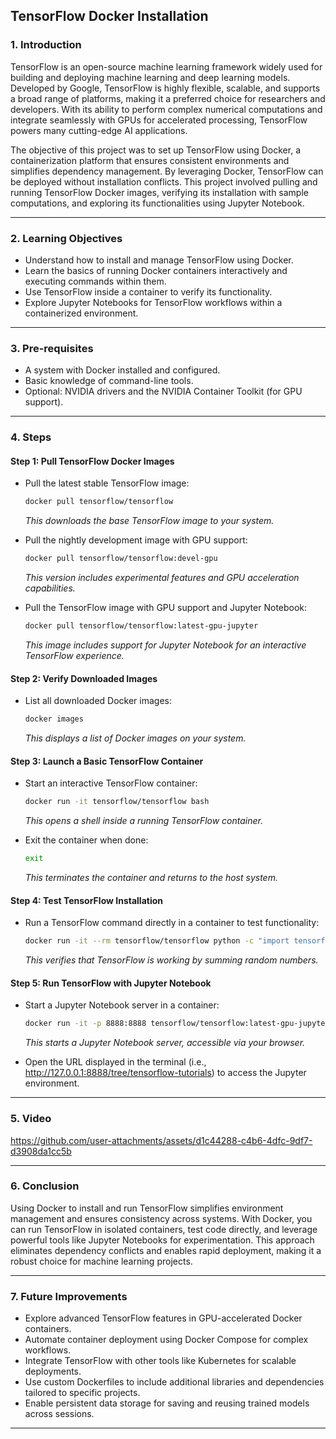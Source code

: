 ## TensorFlow Docker Installation

### **1. Introduction**
TensorFlow is an open-source machine learning framework widely used for building and deploying machine learning and deep learning models. Developed by Google, TensorFlow is highly flexible, scalable, and supports a broad range of platforms, making it a preferred choice for researchers and developers. With its ability to perform complex numerical computations and integrate seamlessly with GPUs for accelerated processing, TensorFlow powers many cutting-edge AI applications.

The objective of this project was to set up TensorFlow using Docker, a containerization platform that ensures consistent environments and simplifies dependency management. By leveraging Docker, TensorFlow can be deployed without installation conflicts. This project involved pulling and running TensorFlow Docker images, verifying its installation with sample computations, and exploring its functionalities using Jupyter Notebook.

---

### **2. Learning Objectives**
- Understand how to install and manage TensorFlow using Docker.
- Learn the basics of running Docker containers interactively and executing commands within them.
- Use TensorFlow inside a container to verify its functionality.
- Explore Jupyter Notebooks for TensorFlow workflows within a containerized environment.

---

### **3. Pre-requisites**
- A system with Docker installed and configured.
- Basic knowledge of command-line tools.
- Optional: NVIDIA drivers and the NVIDIA Container Toolkit (for GPU support).

---

### **4. Steps**

#### **Step 1: Pull TensorFlow Docker Images**
- Pull the latest stable TensorFlow image:
  ```bash
  docker pull tensorflow/tensorflow
  ```
  *This downloads the base TensorFlow image to your system.*

- Pull the nightly development image with GPU support:
  ```bash
  docker pull tensorflow/tensorflow:devel-gpu
  ```
  *This version includes experimental features and GPU acceleration capabilities.*

- Pull the TensorFlow image with GPU support and Jupyter Notebook:
  ```bash
  docker pull tensorflow/tensorflow:latest-gpu-jupyter
  ```
  *This image includes support for Jupyter Notebook for an interactive TensorFlow experience.*

#### **Step 2: Verify Downloaded Images**
- List all downloaded Docker images:
  ```bash
  docker images
  ```
  *This displays a list of Docker images on your system.*

#### **Step 3: Launch a Basic TensorFlow Container**
- Start an interactive TensorFlow container:
  ```bash
  docker run -it tensorflow/tensorflow bash
  ```
  *This opens a shell inside a running TensorFlow container.*

- Exit the container when done:
  ```bash
  exit
  ```
  *This terminates the container and returns to the host system.*

#### **Step 4: Test TensorFlow Installation**
- Run a TensorFlow command directly in a container to test functionality:
  ```bash
  docker run -it --rm tensorflow/tensorflow python -c "import tensorflow as tf; print(tf.reduce_sum(tf.random.normal([1000, 1000])))"
  ```
  *This verifies that TensorFlow is working by summing random numbers.*

#### **Step 5: Run TensorFlow with Jupyter Notebook**
- Start a Jupyter Notebook server in a container:
  ```bash
  docker run -it -p 8888:8888 tensorflow/tensorflow:latest-gpu-jupyter
  ```
  *This starts a Jupyter Notebook server, accessible via your browser.*

- Open the URL displayed in the terminal (i.e., http://127.0.0.1:8888/tree/tensorflow-tutorials) to access the Jupyter environment.

---

### **5. Video**

https://github.com/user-attachments/assets/d1c44288-c4b6-4dfc-9df7-d3908da1cc5b

---

### **6. Conclusion**
Using Docker to install and run TensorFlow simplifies environment management and ensures consistency across systems. With Docker, you can run TensorFlow in isolated containers, test code directly, and leverage powerful tools like Jupyter Notebooks for experimentation. This approach eliminates dependency conflicts and enables rapid deployment, making it a robust choice for machine learning projects.

---

### **7. Future Improvements**
- Explore advanced TensorFlow features in GPU-accelerated Docker containers.
- Automate container deployment using Docker Compose for complex workflows.
- Integrate TensorFlow with other tools like Kubernetes for scalable deployments.
- Use custom Dockerfiles to include additional libraries and dependencies tailored to specific projects.
- Enable persistent data storage for saving and reusing trained models across sessions.

---
